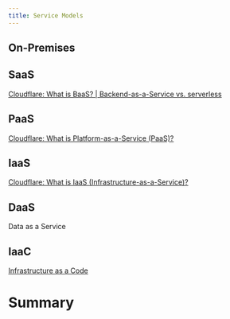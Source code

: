 ```yaml
---
title: Service Models
---
```


## On-Premises

## SaaS

[Cloudflare: What is BaaS? | Backend-as-a-Service vs. serverless](https://www.cloudflare.com/en-ca/learning/serverless/glossary/backend-as-a-service-baas/)

## PaaS

[Cloudflare: What is Platform-as-a-Service (PaaS)?](https://www.cloudflare.com/en-ca/learning/serverless/glossary/platform-as-a-service-paas/)

## IaaS

[Cloudflare: What is IaaS (Infrastructure-as-a-Service)?](https://www.cloudflare.com/en-ca/learning/cloud/what-is-iaas/)

## DaaS

Data as a Service

## IaaC

[Infrastructure as a Code](https://www.redhat.com/en/topics/automation/what-is-infrastructure-as-code-iac)

# Summary

